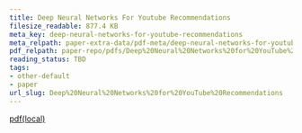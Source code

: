 ```yaml
---
title: Deep Neural Networks For Youtube Recommendations
filesize_readable: 877.4 KB
meta_key: deep-neural-networks-for-youtube-recommendations
meta_relpath: paper-extra-data/pdf-meta/deep-neural-networks-for-youtube-recommendations.yaml
pdf_relpath: paper-repo/pdfs/Deep%20Neural%20Networks%20for%20YouTube%20Recommendations.pdf
reading_status: TBD
tags:
- other-default
- paper
url_slug: Deep%20Neural%20Networks%20for%20YouTube%20Recommendations
---
```


[pdf(local)](../../paper-repo/pdfs/Deep%20Neural%20Networks%20for%20YouTube%20Recommendations.pdf)
